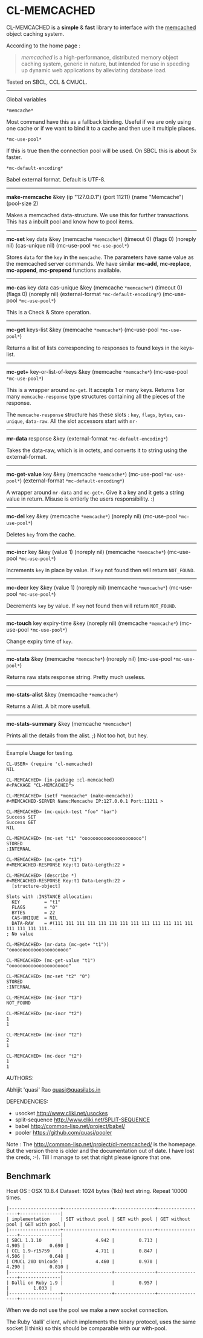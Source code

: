 CL-MEMCACHED
============

CL-MEMCACHED is a **simple** & **fast** library to interface with the [memcached](http://www.danga.com/memcached/) object caching system.

According to the home page :
> *memcached* is a high-performance, distributed memory object caching system, generic in nature, but intended for use in speeding up dynamic web applications by alleviating database load.

Tested on SBCL, CCL & CMUCL.

-----
Global variables

`*memcache*`

Most command have this as a fallback binding. Useful if we are only using one cache or if we want to bind it to a cache and then use it multiple places.

`*mc-use-pool*`

If this is true then the connection pool will be used. On SBCL this is about 3x faster.

`*mc-default-encoding*`

Babel external format. Default is UTF-8.

-----

**make-memcache** &key (ip "127.0.0.1") (port 11211) (name "Memcache") (pool-size 2)

Makes a memcached data-structure. We use this for further transactions. This has a inbuilt pool and know how to pool items.

-----

**mc-set** key data &key (memcache `*memcache*`) (timeout 0) (flags 0) (noreply nil) (cas-unique nil) (mc-use-pool `*mc-use-pool*`)

Stores `data` for the `key` in the `memcache`. The parameters have same value as the memcached server commands.
We have similar **mc-add**, **mc-replace**, **mc-append**, **mc-prepend** functions available.

-----

**mc-cas** key data cas-unique &key (memcache `*memcache*`) (timeout 0) (flags 0) (noreply nil) (external-format `*mc-default-encoding*`) (mc-use-pool `*mc-use-pool*`)

This is a Check & Store operation.

-----

**mc-get** keys-list &key (memcache `*memcache*`) (mc-use-pool `*mc-use-pool*`)

Returns a list of lists corresponding to responses to found keys in the keys-list.

----

**mc-get+** key-or-list-of-keys &key (memcache `*memcache*`) (mc-use-pool `*mc-use-pool*`)

This is a wrapper around `mc-get`. It accepts 1 or many keys. Returns 1 or many `memcache-response` type structures containing all the pieces of the response.

The `memcache-response` structure has these slots : `key`, `flags`, `bytes`, `cas-unique`, `data-raw`. All the slot accessors start with `mr-`

-----

**mr-data** response &key (external-format `*mc-default-encoding*`)

Takes the data-raw, which is in octets, and converts it to string using the external-format.

-----

**mc-get-value** key &key (memcache `*memcache*`) (mc-use-pool `*mc-use-pool*`) (external-format `*mc-default-encoding*`)

A wrapper around `mr-data` and `mc-get+`. Give it a key and it gets a string value in return. Misuse is entierly the users responsibility. :)

-----

**mc-del** key &key (memcache `*memcache*`) (noreply nil) (mc-use-pool `*mc-use-pool*`)

Deletes `key` from the cache.

-----

**mc-incr** key &key (value 1) (noreply nil) (memcache `*memcache*`) (mc-use-pool `*mc-use-pool*`)

Increments `key` in place by value. If `key` not found then will return `NOT_FOUND`.

------

**mc-decr** key &key (value 1) (noreply nil) (memcache `*memcache*`) (mc-use-pool `*mc-use-pool*`)

Decrements `key` by value. If `key` not found then will return `NOT_FOUND`.

------

**mc-touch** key expiry-time &key (noreply nil) (memcache `*memcache*`) (mc-use-pool `*mc-use-pool*`)

Change expiry time of `key`.

-------

**mc-stats** &key (memcache `*memcache*`) (noreply nil) (mc-use-pool `*mc-use-pool*`)

Returns raw stats response string. Pretty much useless.

------

**mc-stats-alist** &key (memcache `*memcache*`)

Returns a Alist. A bit more usefull.

-----

**mc-stats-summary** &key (memcache `*memcache*`)

Prints all the details from the alist. ;) Not too hot, but hey.


-----

Example Usage for testing.
```
CL-USER> (require 'cl-memcached)
NIL

CL-MEMCACHED> (in-package :cl-memcached)
#<PACKAGE "CL-MEMCACHED">

CL-MEMCACHED> (setf *memcache* (make-memcache))
#<MEMCACHED-SERVER Name:Memcache IP:127.0.0.1 Port:11211 >

CL-MEMCACHED> (mc-quick-test "foo" "bar")
Success SET
Success GET
NIL

CL-MEMCACHED> (mc-set "t1" "oooooooooooooooooooooo")
STORED
:INTERNAL

CL-MEMCACHED> (mc-get+ "t1")
#<MEMCACHED-RESPONSE Key:t1 Data-Length:22 >

CL-MEMCACHED> (describe *)
#<MEMCACHED-RESPONSE Key:t1 Data-Length:22 >
  [structure-object]

Slots with :INSTANCE allocation:
  KEY         = "t1"
  FLAGS       = "0"
  BYTES       = 22
  CAS-UNIQUE  = NIL
  DATA-RAW    = #(111 111 111 111 111 111 111 111 111 111 111 111 111 111 111 111 111..
; No value

CL-MEMCACHED> (mr-data (mc-get+ "t1"))
"oooooooooooooooooooooo"

CL-MEMCACHED> (mc-get-value "t1")
"oooooooooooooooooooooo"

CL-MEMCACHED> (mc-set "t2" "0")
STORED
:INTERNAL

CL-MEMCACHED> (mc-incr "t3")
NOT_FOUND

CL-MEMCACHED> (mc-incr "t2")
1
1

CL-MEMCACHED> (mc-incr "t2")
2
1

CL-MEMCACHED> (mc-decr "t2")
1
1

```

AUTHORS:

Abhijit 'quasi' Rao <quasi@quasilabs.in>


DEPENDENCIES:

* usocket http://www.cliki.net/usockes
* split-sequence http://www.cliki.net/SPLIT-SEQUENCE
* babel http://common-lisp.net/project/babel/
* pooler https://github.com/quasi/pooler

Note :
The http://common-lisp.net/project/cl-memcached/ is the homepage. But the version there is older and the documentation out of date. I have lost the creds, :-). Till I manage to set that right please ignore that one.

Benchmark
---------
Host OS : OSX 10.8.4
Dataset: 1024 bytes (1kb) text string. Repeat 10000 times.
```
|-------------------+------------------+---------------+------------------+---------------|
| implementation    | SET without pool | SET with pool | GET without pool | GET with pool |
|-------------------+------------------+---------------+------------------+---------------|
| SBCL 1.1.10       |            4.942 |         0.713 |            4.905 |         0.690 |
| CCL 1.9-r15759    |            4.711 |         0.847 |            4.506 |         0.648 |
| CMUCL 20D Unicode |            4.460 |         0.970 |            4.290 |         0.810 |
|-------------------+------------------+---------------+------------------+---------------|
| Dalli on Ruby 1.9 |                  |         0.957 |                  |         1.033 |
|-------------------+------------------+---------------+------------------+---------------|
```
When we do not use the pool we make a new socket connection.

The Ruby 'dalli' client, which implements the binary protocol, uses the same socket (I think) so this should be comparable with our with-pool.


